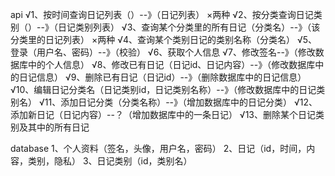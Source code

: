 api
√1、按时间查询日记列表（）--》（日记列表）  ×两种
√2、按分类查询日记类别（）--》（日记类别列表）
√3、查询某个分类里的所有日记（分类名）--》（该分类里的日记列表）  ×两种
√4、查询某个类别日记的类别名称（分类名）
√5、登录（用户名、密码）--》（校验）
√6、获取个人信息
√7、修改签名--》（修改数据库中的个人信息）
√8、修改已有日记（日记id、日记内容）--》（修改数据库中的日记信息）
√9、删除已有日记（日记id）--》（删除数据库中的日记信息）
√10、编辑日记分类名（日记类别id，日记类别名称）--》（修改数据库中的日记类别名）
√11、添加日记分类（分类名称）--》（增加数据库中的日记分类）
√12、添加新日记（日记内容）--？（增加数据库中的一条日记）
√13、删除某个日记类别及其中的所有日记


database
1、个人资料（签名，头像，用户名，密码）
2、日记（id，时间，内容，类别，隐私）
3、日记类别（id，类别名）